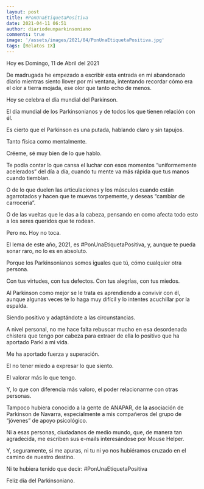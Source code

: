 ```yaml
---
layout: post
title: #PonUnaEtiquetaPositiva
date: 2021-04-11 06:51
author: diariodeunparkinsoniano
comments: true
image: '/assets/images/2021/04/PonUnaEtiquetaPositiva.jpg'
tags: [Relatos IX]
---
```


Hoy es Domingo, 11 de Abril del 2021

De madrugada he empezado a escribir esta entrada en mi abandonado diario mientras siento llover por mi ventana, intentando recordar cómo era el olor a tierra mojada, ese olor que tanto echo de menos.

Hoy se celebra el día mundial del Parkinson.

El día mundial de los Parkinsonianos y de todos los que tienen relación con él.

Es cierto que el Parkinson es una putada, hablando claro y sin tapujos.

Tanto física como mentalmente.

Créeme, sé muy bien de lo que hablo.

Te podía contar lo que cansa el luchar con esos momentos “uniformemente acelerados” del día a día, cuando tu mente va más rápida que tus manos cuando tiemblan.

O de lo que duelen las articulaciones y los músculos cuando están agarrotados y hacen que te muevas torpemente, y deseas “cambiar de carrocería”.

O de las vueltas que le das a la cabeza, pensando en como afecta todo esto a los seres queridos que te rodean.

Pero no. Hoy no toca.

El lema de este año, 2021, es #PonUnaEtiquetaPositiva, y, aunque te pueda sonar raro, no lo es en absoluto.

Porque los Parkinsonianos somos iguales que tú, cómo cualquier otra persona.

Con tus virtudes, con tus defectos. Con tus alegrías, con tus miedos.

Al Parkinson como mejor se le trata es aprendiendo a convivir con él, aunque algunas veces te lo haga muy difícil y lo intentes acuchillar por la espalda.

Siendo positivo y adaptándote a las circunstancias.

A nivel personal, no me hace falta rebuscar mucho en esa desordenada chistera que tengo por cabeza para extraer de ella lo positivo que ha aportado Parki a mi vida.

Me ha aportado fuerza y superación.

El no tener miedo a expresar lo que siento.

El valorar más lo que tengo.

Y, lo que con diferencia más valoro, el poder relacionarme con otras personas.

Tampoco hubiera conocido a la gente de ANAPAR, de la asociación de Parkinson de Navarra, especialmente a mis compañeros del grupo de “jóvenes” de apoyo psicológico.

Ni a esas personas, ciudadanos de medio mundo, que, de manera tan agradecida, me escriben sus e-mails interesándose por Mouse Helper.

Y, seguramente, si me apuras, ni tu ni yo nos hubiéramos cruzado en el camino de nuestro destino.

Ni te hubiera tenido que decir: #PonUnaEtiquetaPositiva

Feliz día del Parkinsoniano.
